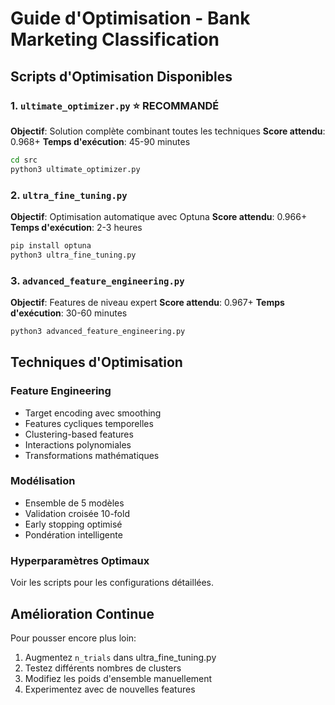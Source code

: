 # Guide d'Optimisation - Bank Marketing Classification

## Scripts d'Optimisation Disponibles

### 1. `ultimate_optimizer.py` ⭐ RECOMMANDÉ
**Objectif**: Solution complète combinant toutes les techniques
**Score attendu**: 0.968+
**Temps d'exécution**: 45-90 minutes

```bash
cd src
python3 ultimate_optimizer.py
```

### 2. `ultra_fine_tuning.py`
**Objectif**: Optimisation automatique avec Optuna
**Score attendu**: 0.966+
**Temps d'exécution**: 2-3 heures

```bash
pip install optuna
python3 ultra_fine_tuning.py
```

### 3. `advanced_feature_engineering.py`
**Objectif**: Features de niveau expert
**Score attendu**: 0.967+
**Temps d'exécution**: 30-60 minutes

```bash
python3 advanced_feature_engineering.py
```

## Techniques d'Optimisation

### Feature Engineering
- Target encoding avec smoothing
- Features cycliques temporelles
- Clustering-based features
- Interactions polynomiales
- Transformations mathématiques

### Modélisation
- Ensemble de 5 modèles
- Validation croisée 10-fold
- Early stopping optimisé
- Pondération intelligente

### Hyperparamètres Optimaux
Voir les scripts pour les configurations détaillées.

## Amélioration Continue

Pour pousser encore plus loin:
1. Augmentez `n_trials` dans ultra_fine_tuning.py
2. Testez différents nombres de clusters
3. Modifiez les poids d'ensemble manuellement
4. Experimentez avec de nouvelles features

